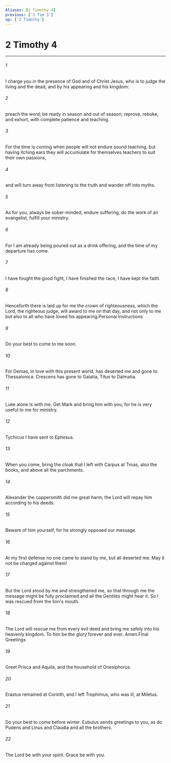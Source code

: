 ```yaml
---
Aliases: [2 Timothy 4]
previous: ['2 Tim 3']
up: ['2 Timothy']
---
```

# 2 Timothy 4
***



###### 1 
I charge you in the presence of God and of Christ Jesus, who is to judge the living and the dead, and by his appearing and his kingdom: 

###### 2 
preach the word; be ready in season and out of season; reprove, rebuke, and exhort, with complete patience and teaching. 

###### 3 
For the time is coming when people will not endure sound teaching, but having itching ears they will accumulate for themselves teachers to suit their own passions, 

###### 4 
and will turn away from listening to the truth and wander off into myths. 

###### 5 
As for you, always be sober-minded, endure suffering, do the work of an evangelist, fulfill your ministry. 

###### 6 
For I am already being poured out as a drink offering, and the time of my departure has come. 

###### 7 
I have fought the good fight, I have finished the race, I have kept the faith. 

###### 8 
Henceforth there is laid up for me the crown of righteousness, which the Lord, the righteous judge, will award to me on that day, and not only to me but also to all who have loved his appearing.Personal Instructions 

###### 9 
Do your best to come to me soon. 

###### 10 
For Demas, in love with this present world, has deserted me and gone to Thessalonica. Crescens has gone to Galatia, Titus to Dalmatia. 

###### 11 
Luke alone is with me. Get Mark and bring him with you, for he is very useful to me for ministry. 

###### 12 
Tychicus I have sent to Ephesus. 

###### 13 
When you come, bring the cloak that I left with Carpus at Troas, also the books, and above all the parchments. 

###### 14 
Alexander the coppersmith did me great harm; the Lord will repay him according to his deeds. 

###### 15 
Beware of him yourself, for he strongly opposed our message. 

###### 16 
At my first defense no one came to stand by me, but all deserted me. May it not be charged against them! 

###### 17 
But the Lord stood by me and strengthened me, so that through me the message might be fully proclaimed and all the Gentiles might hear it. So I was rescued from the lion's mouth. 

###### 18 
The Lord will rescue me from every evil deed and bring me safely into his heavenly kingdom. To him be the glory forever and ever. Amen.Final Greetings 

###### 19 
Greet Prisca and Aquila, and the household of Onesiphorus. 

###### 20 
Erastus remained at Corinth, and I left Trophimus, who was ill, at Miletus. 

###### 21 
Do your best to come before winter. Eubulus sends greetings to you, as do Pudens and Linus and Claudia and all the brothers. 

###### 22 
The Lord be with your spirit. Grace be with you.
